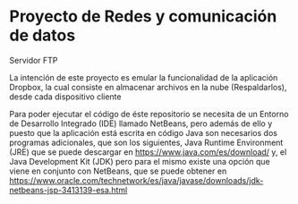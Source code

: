 # Proyecto de Redes y comunicación de datos

Servidor FTP

La intención de este proyecto es emular la funcionalidad de la aplicación Dropbox, la cual
consiste en almacenar archivos en la nube (Respaldarlos), desde cada dispositivo cliente 

Para poder ejecutar el código de éste repositorio se necesita de un Entorno de Desarrollo
Integrado (IDE) llamado NetBeans, pero además de ello y puesto que la aplicación está 
escrita en código Java son necesarios dos programas adicionales, que son los siguientes, 
Java Runtime Environment (JRE) que se puede descargar en https://www.java.com/es/download/
y, el Java Development Kit (JDK) pero para el mismo existe una opción que viene en 
conjunto con NetBeans, que se puede obtener en 
https://www.oracle.com/technetwork/es/java/javase/downloads/jdk-netbeans-jsp-3413139-esa.html
